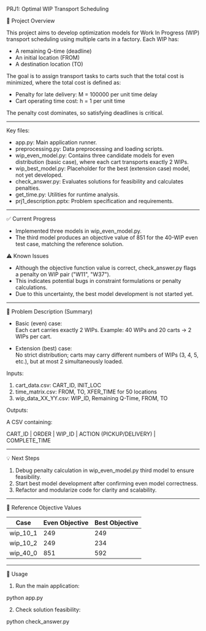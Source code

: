 PRJ1: Optimal WIP Transport Scheduling

📌 Project Overview

This project aims to develop optimization models for Work In Progress (WIP) transport scheduling using multiple carts in a factory. Each WIP has:

- A remaining Q-time (deadline)
- An initial location (FROM)
- A destination location (TO)

The goal is to assign transport tasks to carts such that the total cost is minimized, where the total cost is defined as:

- Penalty for late delivery: M = 100000 per unit time delay
- Cart operating time cost: h = 1 per unit time

The penalty cost dominates, so satisfying deadlines is critical.

---

Key files:

- app.py: Main application runner.
- preprocessing.py: Data preprocessing and loading scripts.
- wip_even_model.py: Contains three candidate models for even distribution (basic case), where each cart transports exactly 2 WIPs.
- wip_best_model.py: Placeholder for the best (extension case) model, not yet developed.
- check_answer.py: Evaluates solutions for feasibility and calculates penalties.
- get_time.py: Utilities for runtime analysis.
- prj1_description.pptx: Problem specification and requirements.

---

✅ Current Progress

- Implemented three models in wip_even_model.py.
- The third model produces an objective value of 851 for the 40-WIP even test case, matching the reference solution.

⚠️ Known Issues

- Although the objective function value is correct, check_answer.py flags a penalty on WIP pair ("W11", "W37").
- This indicates potential bugs in constraint formulations or penalty calculations.
- Due to this uncertainty, the best model development is not started yet.

---

📝 Problem Description (Summary)

- Basic (even) case:  
  Each cart carries exactly 2 WIPs. Example: 40 WIPs and 20 carts → 2 WIPs per cart.

- Extension (best) case:  
  No strict distribution; carts may carry different numbers of WIPs (3, 4, 5, etc.), but at most 2 simultaneously loaded.

Inputs:

1. cart_data.csv: CART_ID, INIT_LOC
2. time_matrix.csv: FROM, TO, XFER_TIME for 50 locations
3. wip_data_XX_YY.csv: WIP_ID, Remaining Q-Time, FROM, TO

Outputs:

A CSV containing:

CART_ID | ORDER | WIP_ID | ACTION (PICKUP/DELIVERY) | COMPLETE_TIME

---

💡 Next Steps

1. Debug penalty calculation in wip_even_model.py third model to ensure feasibility.
2. Start best model development after confirming even model correctness.
3. Refactor and modularize code for clarity and scalability.

---

📖 Reference Objective Values

| Case     | Even Objective | Best Objective |
| -------- | -------------- | -------------- |
| wip_10_1 | 249            | 249            |
| wip_10_2 | 249            | 234            |
| wip_40_0 | 851            | 592            |

---

🔧 Usage

1. Run the main application:

python app.py

2. Check solution feasibility:

python check_answer.py

